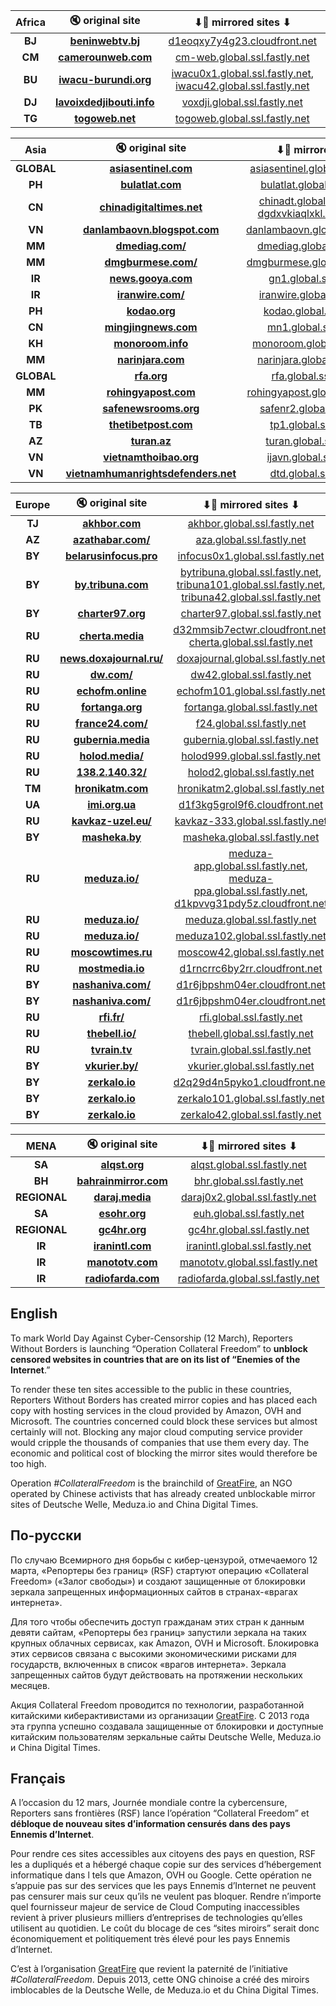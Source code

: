 **Africa** | 🔇 original site | ⬇📢 mirrored sites ⬇ |
:-----:|:-----:|:-----:
**BJ** | **[beninwebtv.bj](https://beninwebtv.bj)** | [d1eoqxy7y4g23.cloudfront.net](https://d1eoqxy7y4g23.cloudfront.net)
**CM** | **[camerounweb.com](https://www.camerounweb.com)** | [cm-web.global.ssl.fastly.net](https://cm-web.global.ssl.fastly.net)
**BU** | **[iwacu-burundi.org](https://www.iwacu-burundi.org)** | [iwacu0x1.global.ssl.fastly.net](https://iwacu0x1.global.ssl.fastly.net), [iwacu42.global.ssl.fastly.net](https://iwacu42.global.ssl.fastly.net)
**DJ** | **[lavoixdedjibouti.info](https://lavoixdedjibouti.info)** | [voxdji.global.ssl.fastly.net](https://voxdji.global.ssl.fastly.net)
**TG** | **[togoweb.net](https://togoweb.net)** | [togoweb.global.ssl.fastly.net](https://togoweb.global.ssl.fastly.net)

**Asia** | 🔇 original site | ⬇📢 mirrored sites ⬇ |
:-----:|:-----:|:-----:
**GLOBAL** | **[asiasentinel.com](https://www.asiasentinel.com)** | [asiasentinel.global.ssl.fastly.net](https://asiasentinel.global.ssl.fastly.net)
**PH** | **[bulatlat.com](https://www.bulatlat.com)** | [bulatlat.global.ssl.fastly.net](https://bulatlat.global.ssl.fastly.net)
**CN** | **[chinadigitaltimes.net](https://chinadigitaltimes.net)** | [chinadt.global.ssl.fastly.net](https://chinadt.global.ssl.fastly.net), [dgdxvkiaqlxkl.cloudfront.net](https://dgdxvkiaqlxkl.cloudfront.net)
**VN** | **[danlambaovn.blogspot.com](https://danlambaovn.blogspot.com)** | [danlambaovn.global.ssl.fastly.net](https://danlambaovn.global.ssl.fastly.net)
**MM** | **[dmediag.com/](https://www.dmediag.com/)** | [dmediag.global.ssl.fastly.net](https://dmediag.global.ssl.fastly.net)
**MM** | **[dmgburmese.com/](https://www.dmgburmese.com/)** | [dmgburmese.global.ssl.fastly.net](https://dmgburmese.global.ssl.fastly.net)
**IR** | **[news.gooya.com](https://news.gooya.com)** | [gn1.global.ssl.fastly.net](https://gn1.global.ssl.fastly.net)
**IR** | **[iranwire.com/](https://iranwire.com/)** | [iranwire.global.ssl.fastly.net](https://iranwire.global.ssl.fastly.net)
**PH** | **[kodao.org](https://kodao.org)** | [kodao.global.ssl.fastly.net](https://kodao.global.ssl.fastly.net)
**CN** | **[mingjingnews.com](https://www.mingjingnews.com)** | [mn1.global.ssl.fastly.net](https://mn1.global.ssl.fastly.net)
**KH** | **[monoroom.info](https://monoroom.info)** | [monoroom.global.ssl.fastly.net](https://monoroom.global.ssl.fastly.net)
**MM** | **[narinjara.com](https://www.narinjara.com)** | [narinjara.global.ssl.fastly.net](https://narinjara.global.ssl.fastly.net)
**GLOBAL** | **[rfa.org](https://www.rfa.org)** | [rfa.global.ssl.fastly.net](https://rfa.global.ssl.fastly.net)
**MM** | **[rohingyapost.com](https://www.rohingyapost.com)** | [rohingyapost.global.ssl.fastly.net](https://rohingyapost.global.ssl.fastly.net)
**PK** | **[safenewsrooms.org](http://safenewsrooms.org)** | [safenr2.global.ssl.fastly.net](https://safenr2.global.ssl.fastly.net)
**TB** | **[thetibetpost.com](https://thetibetpost.com)** | [tp1.global.ssl.fastly.net](https://tp1.global.ssl.fastly.net)
**AZ** | **[turan.az](https://www.turan.az)** | [turan.global.ssl.fastly.net](https://turan.global.ssl.fastly.net)
**VN** | **[vietnamthoibao.org](https://vietnamthoibao.org)** | [ijavn.global.ssl.fastly.net](https://ijavn.global.ssl.fastly.net)
**VN** | **[vietnamhumanrightsdefenders.net](https://vietnamhumanrightsdefenders.net)** | [dtd.global.ssl.fastly.net](https://dtd.global.ssl.fastly.net)

**Europe** | 🔇 original site | ⬇📢 mirrored sites ⬇ |
:-----:|:-----:|:-----:
**TJ** | **[akhbor.com](https://akhbor.com)** | [akhbor.global.ssl.fastly.net](https://akhbor.global.ssl.fastly.net)
**AZ** | **[azathabar.com/](https://www.azathabar.com/)** | [aza.global.ssl.fastly.net](https://aza.global.ssl.fastly.net)
**BY** | **[belarusinfocus.pro](https://belarusinfocus.pro)** | [infocus0x1.global.ssl.fastly.net](https://infocus0x1.global.ssl.fastly.net)
**BY** | **[by.tribuna.com](https://by.tribuna.com)** | [bytribuna.global.ssl.fastly.net](https://bytribuna.global.ssl.fastly.net), [tribuna101.global.ssl.fastly.net](https://tribuna101.global.ssl.fastly.net), [tribuna42.global.ssl.fastly.net](https://tribuna42.global.ssl.fastly.net)
**BY** | **[charter97.org](https://charter97.org)** | [charter97.global.ssl.fastly.net](https://charter97.global.ssl.fastly.net)
**RU** | **[cherta.media](https://cherta.media)** | [d32mmsib7ectwr.cloudfront.net](https://d32mmsib7ectwr.cloudfront.net), [cherta.global.ssl.fastly.net](https://cherta.global.ssl.fastly.net)
**RU** | **[news.doxajournal.ru/](https://news.doxajournal.ru/)** | [doxajournal.global.ssl.fastly.net](https://doxajournal.global.ssl.fastly.net)
**RU** | **[dw.com/](https://www.dw.com/)** | [dw42.global.ssl.fastly.net](https://dw42.global.ssl.fastly.net)
**RU** | **[echofm.online](https://echofm.online)** | [echofm101.global.ssl.fastly.net](https://echofm101.global.ssl.fastly.net)
**RU** | **[fortanga.org](https://fortanga.org)** | [fortanga.global.ssl.fastly.net](https://fortanga.global.ssl.fastly.net)
**RU** | **[france24.com/](https://www.france24.com/)** | [f24.global.ssl.fastly.net](https://f24.global.ssl.fastly.net)
**RU** | **[gubernia.media](https://gubernia.media)** | [gubernia.global.ssl.fastly.net](https://gubernia.global.ssl.fastly.net)
**RU** | **[holod.media/](https://holod.media/)** | [holod999.global.ssl.fastly.net](https://holod999.global.ssl.fastly.net)
**RU** | **[138.2.140.32/](http://138.2.140.32/)** | [holod2.global.ssl.fastly.net](https://holod2.global.ssl.fastly.net)
**TM** | **[hronikatm.com](https://www.hronikatm.com)** | [hronikatm2.global.ssl.fastly.net](https://hronikatm2.global.ssl.fastly.net)
**UA** | **[imi.org.ua](https://imi.org.ua)** | [d1f3kg5grol9f6.cloudfront.net](https://d1f3kg5grol9f6.cloudfront.net)
**RU** | **[kavkaz-uzel.eu/](https://kavkaz-uzel.eu/)** | [kavkaz-333.global.ssl.fastly.net](https://kavkaz-333.global.ssl.fastly.net)
**BY** | **[masheka.by](https://masheka.by)** | [masheka.global.ssl.fastly.net](https://masheka.global.ssl.fastly.net)
**RU** | **[meduza.io/](https://meduza.io/)** | [meduza-app.global.ssl.fastly.net](https://meduza-app.global.ssl.fastly.net), [meduza-ppa.global.ssl.fastly.net](https://meduza-ppa.global.ssl.fastly.net), [d1kpvvg31pdy5z.cloudfront.net](https://d1kpvvg31pdy5z.cloudfront.net)
**RU** | **[meduza.io/](https://meduza.io/)** | [meduza.global.ssl.fastly.net](https://meduza.global.ssl.fastly.net)
**RU** | **[meduza.io/](https://meduza.io/)** | [meduza102.global.ssl.fastly.net](https://meduza102.global.ssl.fastly.net)
**RU** | **[moscowtimes.ru](https://www.moscowtimes.ru)** | [moscow42.global.ssl.fastly.net](https://moscow42.global.ssl.fastly.net)
**RU** | **[mostmedia.io](https://mostmedia.io)** | [d1rncrrc6by2rr.cloudfront.net](https://d1rncrrc6by2rr.cloudfront.net)
**BY** | **[nashaniva.com/](https://nashaniva.com/)** | [d1r6jbpshm04er.cloudfront.net](https://d1r6jbpshm04er.cloudfront.net)
**BY** | **[nashaniva.com/](https://nashaniva.com/)** | [d1r6jbpshm04er.cloudfront.net](https://d1r6jbpshm04er.cloudfront.net)
**RU** | **[rfi.fr/](https://www.rfi.fr/)** | [rfi.global.ssl.fastly.net](https://rfi.global.ssl.fastly.net)
**RU** | **[thebell.io/](https://thebell.io/)** | [thebell.global.ssl.fastly.net](https://thebell.global.ssl.fastly.net)
**RU** | **[tvrain.tv](https://tvrain.tv)** | [tvrain.global.ssl.fastly.net](https://tvrain.global.ssl.fastly.net)
**BY** | **[vkurier.by/](https://vkurier.by/)** | [vkurier.global.ssl.fastly.net](https://vkurier.global.ssl.fastly.net)
**BY** | **[zerkalo.io](https://www.zerkalo.io)** | [d2q29d4n5pyko1.cloudfront.net](https://d2q29d4n5pyko1.cloudfront.net)
**BY** | **[zerkalo.io](https://www.zerkalo.io)** | [zerkalo101.global.ssl.fastly.net](https://zerkalo101.global.ssl.fastly.net)
**BY** | **[zerkalo.io](https://www.zerkalo.io)** | [zerkalo42.global.ssl.fastly.net](https://zerkalo42.global.ssl.fastly.net)

**MENA** | 🔇 original site | ⬇📢 mirrored sites ⬇ |
:-----:|:-----:|:-----:
**SA** | **[alqst.org](https://www.alqst.org)** | [alqst.global.ssl.fastly.net](https://alqst.global.ssl.fastly.net)
**BH** | **[bahrainmirror.com](http://bahrainmirror.com)** | [bhr.global.ssl.fastly.net](https://bhr.global.ssl.fastly.net)
**REGIONAL** | **[daraj.media](https://daraj.media)** | [daraj0x2.global.ssl.fastly.net](https://daraj0x2.global.ssl.fastly.net)
**SA** | **[esohr.org](https://www.esohr.org)** | [euh.global.ssl.fastly.net](https://euh.global.ssl.fastly.net)
**REGIONAL** | **[gc4hr.org](https://www.gc4hr.org)** | [gc4hr.global.ssl.fastly.net](https://gc4hr.global.ssl.fastly.net)
**IR** | **[iranintl.com](https://www.iranintl.com)** | [iranintl.global.ssl.fastly.net](https://iranintl.global.ssl.fastly.net)
**IR** | **[manototv.com](https://www.manototv.com)** | [manototv.global.ssl.fastly.net](https://manototv.global.ssl.fastly.net)
**IR** | **[radiofarda.com](https://www.radiofarda.com)** | [radiofarda.global.ssl.fastly.net](https://radiofarda.global.ssl.fastly.net)


## English

To mark World Day Against Cyber-Censorship (12 March), Reporters Without Borders is launching “Operation Collateral Freedom” to **unblock censored websites in countries that are on its list of “Enemies of the Internet**.”

To render these ten sites accessible to the public in these countries, Reporters Without Borders has created mirror copies and has placed each copy with hosting services in the cloud provided by Amazon, OVH and Microsoft. The countries concerned could block these services but almost certainly will not. Blocking any major cloud computing service provider would cripple the thousands of companies that use them every day. The economic and political cost of blocking the mirror sites would therefore be too high.

Operation *#CollateralFreedom* is the brainchild of [GreatFire](https://zh.greatfire.org/), an NGO operated by Chinese activists that has already created unblockable mirror sites of Deutsche Welle, Meduza.io and China Digital Times.

## По-русски

По случаю Всемирного дня борьбы с кибер-цензурой, отмечаемого 12 марта, «Репортеры без границ» (RSF) стартуют операцию «Collateral Freedom» («Залог свободы») и создают защищенные от блокировки зеркала запрещенных информационных сайтов в странах-«врагах интернета».

Для того чтобы обеспечить доступ гражданам этих стран к данным девяти сайтам, «Репортеры без границ» запустили зеркала на таких крупных облачных сервисах, как Amazon, OVH и Microsoft. Блокировка этих сервисов связана с высокими экономическими рисками для государств, включенных в список «врагов интернета». Зеркала запрещенных сайтов будут действовать на протяжении нескольких месяцев.

Акция Collateral Freedom проводится по технологии, разработанной китайскими киберактивистами из организации [GreatFire](https://en.greatfire.org/faq). С 2013 года эта группа успешно создавала защищенные от блокировки и доступные китайским пользователям зеркальные сайты Deutsche Welle, Meduza.io и China Digital Times. 


## Français

A l’occasion du 12 mars, Journée mondiale contre la cybercensure, Reporters sans frontières (RSF) lance l’opération “Collateral Freedom” et **débloque de nouveau sites d’information censurés dans des pays Ennemis d’Internet**.

Pour rendre ces sites accessibles aux citoyens des pays en question, RSF les a dupliqués et a hébergé chaque copie sur des services d’hébergement informatique dans l tels que Amazon, OVH ou Google. Cette opération ne s’appuie pas sur des services que les pays Ennemis d’Internet ne peuvent pas censurer mais sur ceux qu’ils ne veulent pas bloquer. Rendre n’importe quel fournisseur majeur de service de Cloud Computing inaccessibles revient à priver plusieurs milliers d’entreprises de technologies qu’elles utilisent au quotidien. Le coût du blocage de ces “sites miroirs” serait donc économiquement et politiquement très élevé pour les pays Ennemis d’Internet. 

C’est à l’organisation [GreatFire](https://zh.greatfire.org/) que revient la paternité de l’initiative *#CollateralFreedom*. Depuis 2013, cette ONG chinoise a créé des miroirs imblocables de la Deutsche Welle, de Meduza.io et du China Digital Times. 
